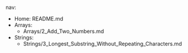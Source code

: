 nav:
  - Home: README.md
  - Arrays:
    - Arrays/2_Add_Two_Numbers.md
  - Strings:
    - Strings/3_Longest_Substring_Without_Repeating_Characters.md
